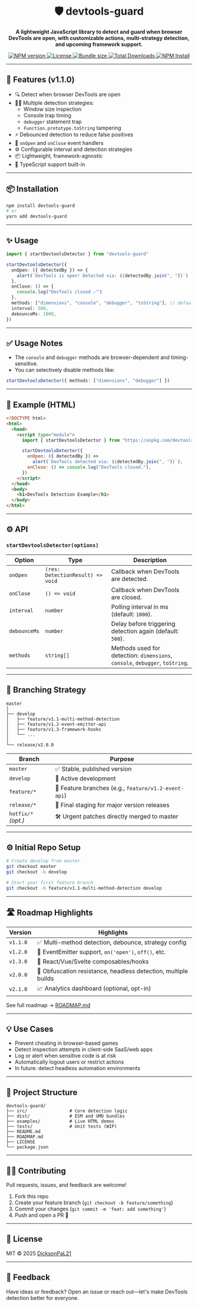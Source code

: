 <h1 align="center">🛡️ devtools-guard</h1>

<p align="center">
  <b>A lightweight JavaScript library to detect and guard when browser DevTools are open, with customizable actions, multi-strategy detection, and upcoming framework support.</b>
</p>

<p align="center">
  <a href="https://www.npmjs.com/package/devtools-guard">
    <img alt="NPM version" src="https://img.shields.io/npm/v/devtools-guard.svg">
  </a>
  <a href="https://github.com/DicksonPaL21/devtools-guard/blob/master/LICENSE">
    <img alt="License" src="https://img.shields.io/github/license/DicksonPaL21/devtools-guard">
  </a>
  <a href="https://bundlephobia.com/package/devtools-guard">
    <img alt="Bundle size" src="https://img.shields.io/bundlephobia/minzip/devtools-guard">
  </a>
  <a href="https://www.npmjs.com/package/devtools-guard">
    <img alt="Total Downloads" src="https://img.shields.io/npm/dt/devtools-guard" />
  </a>
  <a href="https://www.npmjs.com/package/devtools-guard">
    <img alt="NPM Install" src="https://img.shields.io/npm/i/devtools-guard" />
  </a>
</p>

---

## 🚀 Features (v1.1.0)

- 🔍 Detect when browser DevTools are open
- 🕵️‍♂️ Multiple detection strategies:
  - Window size inspection
  - Console trap timing
  - `debugger` statement trap
  - `Function.prototype.toString` tampering
- ⚡ Debounced detection to reduce false positives
- 📣 `onOpen` and `onClose` event handlers
- ⚙️ Configurable interval and detection strategies
- 📦 Lightweight, framework-agnostic
- 🧪 TypeScript support built-in

---

## 📦 Installation

```bash
npm install devtools-guard
# or
yarn add devtools-guard
```

---

## ✨ Usage

```ts
import { startDevtoolsDetector } from "devtools-guard"

startDevtoolsDetector({
  onOpen: ({ detectedBy }) => {
    alert(`DevTools is open! Detected via: ${detectedBy.join(", ")}`)
  },
  onClose: () => {
    console.log("DevTools closed ✅")
  },
  methods: ["dimensions", "console", "debugger", "toString"], // default: all
  interval: 500,
  debounceMs: 1000,
})
```

---

## ✅ Usage Notes

- The `console` and `debugger` methods are browser-dependent and timing-sensitive.
- You can selectively disable methods like:

```ts
startDevtoolsDetector({ methods: ["dimensions", "debugger"] })
```

---

## 🧪 Example (HTML)

```html
<!DOCTYPE html>
<html>
  <head>
    <script type="module">
      import { startDevtoolsDetector } from "https://unpkg.com/devtools-guard?module"

      startDevtoolsDetector({
        onOpen: ({ detectedBy }) =>
          alert(`DevTools detected via: ${detectedBy.join(", ")}`),
        onClose: () => console.log("DevTools closed."),
      })
    </script>
  </head>
  <body>
    <h1>DevTools Detection Example</h1>
  </body>
</html>
```

---

## ⚙️ API

### `startDevtoolsDetector(options)`

| Option       | Type                             | Description                                                                  |
| ------------ | -------------------------------- | ---------------------------------------------------------------------------- |
| `onOpen`     | `(res: DetectionResult) => void` | Callback when DevTools are detected.                                         |
| `onClose`    | `() => void`                     | Callback when DevTools are closed.                                           |
| `interval`   | `number`                         | Polling interval in ms (default: `1000`).                                    |
| `debounceMs` | `number`                         | Delay before triggering detection again (default: `500`).                    |
| `methods`    | `string[]`                       | Methods used for detection: `dimensions`, `console`, `debugger`, `toString`. |

---

## 🧭 Branching Strategy

```text
master
│
├── develop
│   ├── feature/v1.1-multi-method-detection
│   ├── feature/v1.2-event-emitter-api
│   ├── feature/v1.3-framework-hooks
│   └── ...
│
└── release/v2.0.0
```

| Branch              | Purpose                                              |
| ------------------- | ---------------------------------------------------- |
| `master`            | ✅ Stable, published version                         |
| `develop`           | 🚧 Active development                                |
| `feature/*`         | 🌱 Feature branches (e.g., `feature/v1.2-event-api`) |
| `release/*`         | 🚀 Final staging for major version releases          |
| `hotfix/*` _(opt.)_ | 🛠 Urgent patches directly merged to master           |

---

## ⚙️ Initial Repo Setup

```bash
# Create develop from master
git checkout master
git checkout -b develop

# Start your first feature branch
git checkout -b feature/v1.1-multi-method-detection develop
```

---

## 🛣️ Roadmap Highlights

| Version  | Highlights                                                     |
| -------- | -------------------------------------------------------------- |
| `v1.1.0` | ✅ Multi-method detection, debounce, strategy config           |
| `v1.2.0` | 🔌 EventEmitter support, `on('open')`, `off()`, etc.           |
| `v1.3.0` | 🔧 React/Vue/Svelte composables/hooks                          |
| `v2.0.0` | 🧱 Obfuscation resistance, headless detection, multiple builds |
| `v2.1.0` | 📈 Analytics dashboard (optional, opt-in)                      |

See full roadmap → [ROADMAP.md](https://github.com/DicksonPaL21/devtools-guard/blob/master/ROADMAP.md)

---

## 💡 Use Cases

- Prevent cheating in browser-based games
- Detect inspection attempts in client-side SaaS/web apps
- Log or alert when sensitive code is at risk
- Automatically logout users or restrict actions
- In future: detect headless automation environments

---

<!-- ## 🌐 CDN -->

<!-- Use via [unpkg](https://unpkg.com/) or [jsDelivr](https://cdn.jsdelivr.net/): -->

<!-- ```html -->
<!-- ES Module -->
<!-- <script type="module" src="https://unpkg.com/devtools-guard?module"></script> -->

<!-- IIFE build (coming soon) -->
<!-- <script src="https://cdn.jsdelivr.net/npm/devtools-guard/dist/devtools-guard.iife.js"></script> -->
<!-- ``` -->
<!--  -->
<!-- --- -->

## 📁 Project Structure

```text
devtools-guard/
├── src/                # Core detection logic
├── dist/               # ESM and UMD bundles
├── examples/           # Live HTML demos
├── tests/              # Unit tests (WIP)
├── README.md
├── ROADMAP.md
├── LICENSE
└── package.json
```

---

## 🧑‍💻 Contributing

Pull requests, issues, and feedback are welcome!

1. Fork this repo
2. Create your feature branch (`git checkout -b feature/something`)
3. Commit your changes (`git commit -m 'feat: add something'`)
4. Push and open a PR 🎉

---

## 📃 License

MIT © 2025 [DicksonPaL21](https://github.com/DicksonPaL21)

---

## 📣 Feedback

Have ideas or feedback? Open an issue or reach out—let's make DevTools detection better for everyone.
